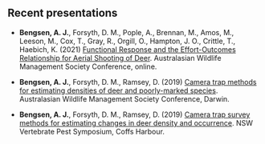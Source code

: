 ## Recent presentations

-   **Bengsen, A. J.**, Forsyth, D. M., Pople, A., Brennan, M., Amos,
    M., Leeson, M., Cox, T., Gray, R., Orgill, O., Hampton, J. O.,
    Crittle, T., Haebich, K. (2021) [Functional Response and the
    Effort-Outcomes Relationship for Aerial Shooting of
    Deer](Media/BENGSEN_AWMS_2021_Aerial_shoot_deer.pdf). Australasian
    Wildlife Management Society Conference, online.

-   **Bengsen, A. J.**, Forsyth, D. M., Ramsey, D. (2019) [Camera trap
    methods for estimating densities of deer and poorly-marked
    species](Media/BENGSEN_AWMS_2019_Deer_SMR.pdf). Australasian
    Wildlife Management Society Conference, Darwin.

-   **Bengsen, A. J.**, Forsyth, D. M., Ramsey, D. (2019) [Camera trap
    survey methods for estimating changes in deer density and
    occurrence](https://vpmsymposium.com.au/base/wp-content/uploads/presentations2018/Andrew%20Bengsen.pdf).
    NSW Vertebrate Pest Symposium, Coffs Harbour.
